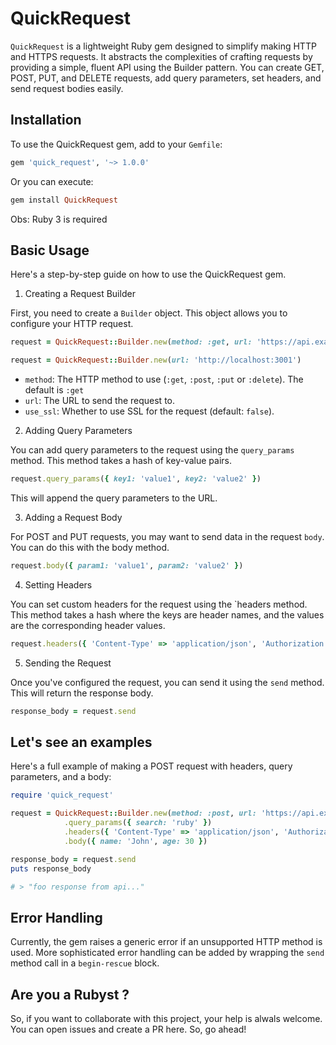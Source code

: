 # QuickRequest
`QuickRequest` is a lightweight Ruby gem designed to simplify making HTTP and HTTPS requests. It abstracts the complexities of crafting requests by providing a simple, fluent API using the Builder pattern. You can create GET, POST, PUT, and DELETE requests, add query parameters, set headers, and send request bodies easily.

## Installation

To use the QuickRequest gem, add to your `Gemfile`:
```ruby
gem 'quick_request', '~> 1.0.0'
```

Or you can execute:
```ruby
gem install QuickRequest
```

Obs: Ruby 3 is required

## Basic Usage

Here's a step-by-step guide on how to use the QuickRequest gem.

1. Creating a Request Builder

First, you need to create a `Builder` object. This object allows you to configure your HTTP request.

```ruby
request = QuickRequest::Builder.new(method: :get, url: 'https://api.example.com/data', use_ssl: true)

request = QuickRequest::Builder.new(url: 'http://localhost:3001')
```

* `method`: The HTTP method to use (`:get`, `:post`, `:put` or `:delete`). The default is `:get`
* `url`: The URL to send the request to.
* `use_ssl`: Whether to use SSL for the request (default: `false`).


2. Adding Query Parameters

You can add query parameters to the request using the `query_params` method. This method takes a hash of key-value pairs.

```ruby
request.query_params({ key1: 'value1', key2: 'value2' })
```

This will append the query parameters to the URL.

3. Adding a Request Body

For POST and PUT requests, you may want to send data in the request `body`. You can do this with the body method.

```ruby
request.body({ param1: 'value1', param2: 'value2' })
```

4. Setting Headers

You can set custom headers for the request using the `headers method. This method takes a hash where the keys are header names, and the values are the corresponding header values.

```ruby
request.headers({ 'Content-Type' => 'application/json', 'Authorization' => 'Bearer token' })
```

5. Sending the Request

Once you've configured the request, you can send it using the `send` method. This will return the response body.

```ruby
response_body = request.send
```

## Let's see an examples

Here's a full example of making a POST request with headers, query parameters, and a body:

```ruby
require 'quick_request'

request = QuickRequest::Builder.new(method: :post, url: 'https://api.example.com/submit', use_ssl: true)
            .query_params({ search: 'ruby' })
            .headers({ 'Content-Type' => 'application/json', 'Authorization' => 'Bearer token' })
            .body({ name: 'John', age: 30 })

response_body = request.send
puts response_body

# > "foo response from api..."
```

## Error Handling

Currently, the gem raises a generic error if an unsupported HTTP method is used. More sophisticated error handling can be added by wrapping the `send` method call in a `begin-rescue` block.

## Are you a Rubyst ?

So, if you want to collaborate with this project, your help is alwals welcome. You can open issues and create a PR here. So, go ahead!